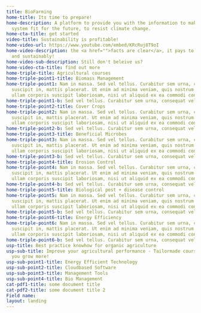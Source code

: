 ```yaml
---
title: BioFarming
home-title: Its time to prepare!
home-description: A platform to provide you with the information to make your farming
  system fit for the future, to resist climate change.
home-cta-title: get started
video-title: Sustainability is profitable!
home-video-url: https://www.youtube.com/embed/KRcRuj8T9oI
home-video-description: the <a href="">facts are clear</a>, it pays to grow biologically
  and sustainably!
home-video-sub-description: Still don't beleive us?
home-video-cta-title: find out more
home-triple-title: Agricultural courses
home-triple-point1-title: Biomass Management
home-triple-point1: Nam in massa. Sed vel tellus. Curabitur sem urna, consequat vel,
  suscipit in, mattis placerat. Ut enim ad minima veniam, quis nostrum exercitationem
  ullam corporis suscipit laboriosam, nisi ut aliquid ex ea commodi consequatur?
home-triple-point1-b: Sed vel tellus. Curabitur sem urna, consequat vel!
home-triple-point2-title: Cover Crops
home-triple-point2: Nam in massa. Sed vel tellus. Curabitur sem urna, consequat vel,
  suscipit in, mattis placerat. Ut enim ad minima veniam, quis nostrum exercitationem
  ullam corporis suscipit laboriosam, nisi ut aliquid ex ea commodi consequatur?
home-triple-point2-b: Sed vel tellus. Curabitur sem urna, consequat vel!
home-triple-point3-title: Beneficial Microbes
home-triple-point3: Nam in massa. Sed vel tellus. Curabitur sem urna, consequat vel,
  suscipit in, mattis placerat. Ut enim ad minima veniam, quis nostrum exercitationem
  ullam corporis suscipit laboriosam, nisi ut aliquid ex ea commodi consequatur?
home-triple-point3-b: Sed vel tellus. Curabitur sem urna, consequat vel!
home-triple-point4-title: Erosion Control
home-triple-point4: Nam in massa. Sed vel tellus. Curabitur sem urna, consequat vel,
  suscipit in, mattis placerat. Ut enim ad minima veniam, quis nostrum exercitationem
  ullam corporis suscipit laboriosam, nisi ut aliquid ex ea commodi consequatur?
home-triple-point4-b: Sed vel tellus. Curabitur sem urna, consequat vel!
home-triple-point5-title: Biological pest + disease control
home-triple-point5: Nam in massa. Sed vel tellus. Curabitur sem urna, consequat vel,
  suscipit in, mattis placerat. Ut enim ad minima veniam, quis nostrum exercitationem
  ullam corporis suscipit laboriosam, nisi ut aliquid ex ea commodi consequatur?
home-triple-point5-b: Sed vel tellus. Curabitur sem urna, consequat vel!
home-triple-point6-title: Energy Efficiency
home-triple-point6: Nam in massa. Sed vel tellus. Curabitur sem urna, consequat vel,
  suscipit in, mattis placerat. Ut enim ad minima veniam, quis nostrum exercitationem
  ullam corporis suscipit laboriosam, nisi ut aliquid ex ea commodi consequatur?
home-triple-point6-b: Sed vel tellus. Curabitur sem urna, consequat vel!
usp-title: Best practice knowhow for organic agriculture
usp-sub-title: Improve your agricultural performance - Tailormade courses to help
  you grow more!
usp-sub-point1-title: Energy Efficient Technology
usp-sub-point2-title: Cloudbased Software
usp-sub-point3-title: Management Tools
usp-sub-point4-title: Bio Management
cat-pdf1-title: some document title
cat-pdf2-title: some document title 2
Field name: 
layout: landing
---
```



